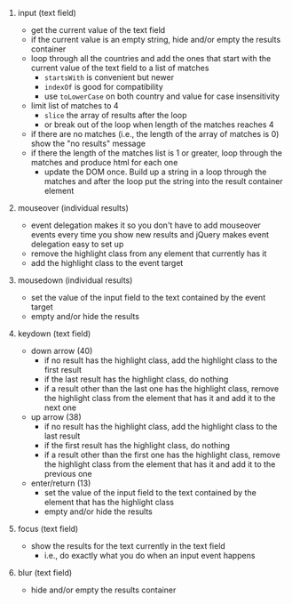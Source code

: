 1. input (text field)
    * get the current value of the text field
    * if the current value is an empty string, hide and/or empty the results container
    * loop through all the countries and add the ones that start with the current value of the text field to a list of matches
        * `startsWith` is convenient but newer
        * `indexOf` is good for compatibility
        * use `toLowerCase` on both country and value for case insensitivity
    * limit list of matches to 4
        * `slice` the array of results after the loop
        * or break out of the loop when length of the matches reaches 4
    * if there are no matches (i.e., the length of the array of matches is 0) show the "no results" message
    * if there the length of the matches list is 1 or greater, loop through the matches and produce html for each one
        * update the DOM once. Build up a string in a loop through the matches and after the loop put the string into the result container element

2. mouseover (individual results)
    * event delegation makes it so you don't have to add mouseover events every time you show new results and jQuery makes event delegation easy to set up
    * remove the highlight class from any element that currently has it
    * add the highlight class to the event target

3. mousedown (individual results)
    * set the value of the input field to the text contained by the event target
    * empty and/or hide the results

4. keydown (text field)
    * down arrow (40)
        * if no result has the highlight class, add the highlight class to the first result
        * if the last result has the highlight class, do nothing
        * if a result other than the last one has the highlight class, remove the highlight class from the element that has it and add it to the next one
    * up arrow (38)
        * if no result has the highlight class, add the highlight class to the last result
        * if the first result has the highlight class, do nothing
        * if a result other than the first one has the highlight class, remove the highlight class from the element that has it and add it to the previous one
    * enter/return (13)
        * set the value of the input field to the text contained by the element that has the highlight class
        * empty and/or hide the results

5. focus (text field)
    * show the results for the text currently in the text field
        * i.e., do exactly what you do when an input event happens

6. blur (text field)
    * hide and/or empty the results container
